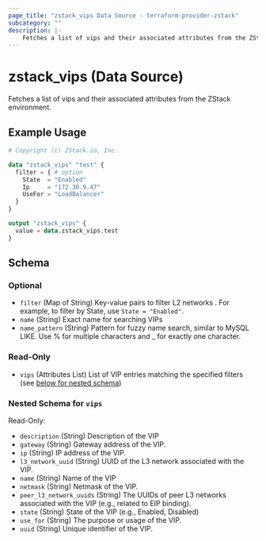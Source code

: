 ```yaml
---
page_title: "zstack_vips Data Source - terraform-provider-zstack"
subcategory: ""
description: |-
    Fetches a list of vips and their associated attributes from the ZStack environment.
---
```


# zstack_vips (Data Source)

Fetches a list of vips and their associated attributes from the ZStack environment.

## Example Usage

```terraform
# Copyright (c) ZStack.io, Inc.

data "zstack_vips" "test" {
  filter = { # option
    State  = "Enabled"
    Ip     = "172.30.9.47"
    UseFor = "LoadBalancer"
  }
}

output "zstack_vips" {
  value = data.zstack_vips.test
}
```

<!-- schema generated by tfplugindocs -->
## Schema

### Optional

- `filter` (Map of String) Key-value pairs to filter L2 networks . For example, to filter by State, use `State = "Enabled"`.
- `name` (String) Exact name for searching VIPs
- `name_pattern` (String) Pattern for fuzzy name search, similar to MySQL LIKE. Use % for multiple characters and _ for exactly one character.

### Read-Only

- `vips` (Attributes List) List of VIP entries matching the specified filters (see [below for nested schema](#nestedatt--vips))

<a id="nestedatt--vips"></a>
### Nested Schema for `vips`

Read-Only:

- `description` (String) Description of the VIP
- `gateway` (String) Gateway address of the VIP.
- `ip` (String) IP address of the VIP.
- `l3_network_uuid` (String) UUID of the L3 network associated with the VIP.
- `name` (String) Name of the VIP
- `netmask` (String) Netmask of the VIP.
- `peer_l3_network_uuids` (String) The UUIDs of peer L3 networks associated with the VIP (e.g., related to EIP binding).
- `state` (String) State of the VIP (e.g., Enabled, Disabled)
- `use_for` (String) The purpose or usage of the VIP.
- `uuid` (String) Unique identifier of the VIP.



